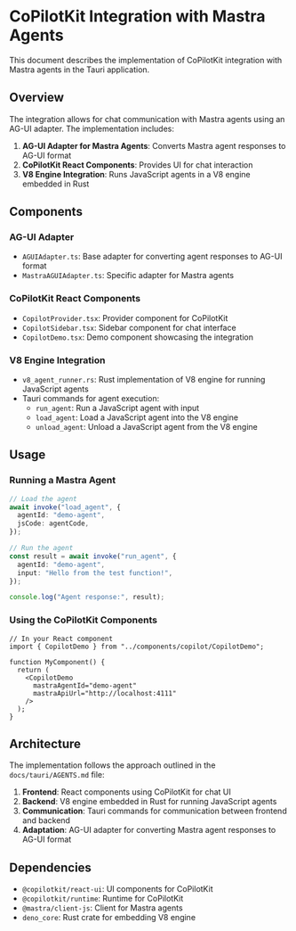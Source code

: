 # CoPilotKit Integration with Mastra Agents

This document describes the implementation of CoPilotKit integration with Mastra agents in the Tauri application.

## Overview

The integration allows for chat communication with Mastra agents using an AG-UI adapter. The implementation includes:

1. **AG-UI Adapter for Mastra Agents**: Converts Mastra agent responses to AG-UI format
2. **CoPilotKit React Components**: Provides UI for chat interaction
3. **V8 Engine Integration**: Runs JavaScript agents in a V8 engine embedded in Rust

## Components

### AG-UI Adapter

- `AGUIAdapter.ts`: Base adapter for converting agent responses to AG-UI format
- `MastraAGUIAdapter.ts`: Specific adapter for Mastra agents

### CoPilotKit React Components

- `CopilotProvider.tsx`: Provider component for CoPilotKit
- `CopilotSidebar.tsx`: Sidebar component for chat interface
- `CopilotDemo.tsx`: Demo component showcasing the integration

### V8 Engine Integration

- `v8_agent_runner.rs`: Rust implementation of V8 engine for running JavaScript agents
- Tauri commands for agent execution:
  - `run_agent`: Run a JavaScript agent with input
  - `load_agent`: Load a JavaScript agent into the V8 engine
  - `unload_agent`: Unload a JavaScript agent from the V8 engine

## Usage

### Running a Mastra Agent

```typescript
// Load the agent
await invoke("load_agent", {
  agentId: "demo-agent",
  jsCode: agentCode,
});

// Run the agent
const result = await invoke("run_agent", {
  agentId: "demo-agent",
  input: "Hello from the test function!",
});

console.log("Agent response:", result);
```

### Using the CoPilotKit Components

```tsx
// In your React component
import { CopilotDemo } from "../components/copilot/CopilotDemo";

function MyComponent() {
  return (
    <CopilotDemo 
      mastraAgentId="demo-agent" 
      mastraApiUrl="http://localhost:4111" 
    />
  );
}
```

## Architecture

The implementation follows the approach outlined in the `docs/tauri/AGENTS.md` file:

1. **Frontend**: React components using CoPilotKit for chat UI
2. **Backend**: V8 engine embedded in Rust for running JavaScript agents
3. **Communication**: Tauri commands for communication between frontend and backend
4. **Adaptation**: AG-UI adapter for converting Mastra agent responses to AG-UI format

## Dependencies

- `@copilotkit/react-ui`: UI components for CoPilotKit
- `@copilotkit/runtime`: Runtime for CoPilotKit
- `@mastra/client-js`: Client for Mastra agents
- `deno_core`: Rust crate for embedding V8 engine